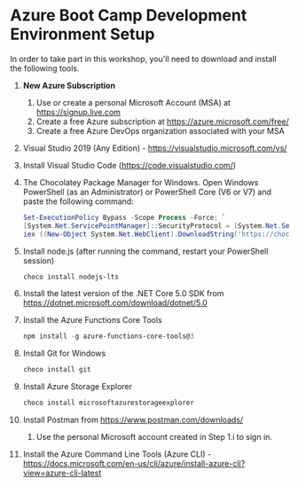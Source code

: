 # Azure Boot Camp Development Environment Setup

In order to take part in this workshop, you'll need to download and install the following tools.

1. **New Azure Subscription**
    1. Use or create a personal Microsoft Account (MSA) at https://signup.live.com
    2. Create a free Azure subscription at https://azure.microsoft.com/free/
    3. Create a free Azure DevOps organization  associated with your MSA

2. Visual Studio 2019 (Any Edition) - <https://visualstudio.microsoft.com/vs/>
3. Install Visual Studio Code (https://code.visualstudio.com/)
4. The Chocolatey Package Manager for Windows. Open Windows PowerShell (as an Administrator) or PowerShell Core (V6 or V7) and paste the following command:

    ``` PowerShell
    Set-ExecutionPolicy Bypass -Scope Process -Force; `
    [System.Net.ServicePointManager]::SecurityProtocol = [System.Net.ServicePointManager]::SecurityProtocol -bor 3072; `
    iex ((New-Object System.Net.WebClient).DownloadString('https://chocolatey.org/install.ps1'))
    ```

5. Install node.js (after running the command, restart your PowerShell session)

    ```PowerShell
    choco install nodejs-lts
    ```
 
6. Install the latest version of the .NET Core 5.0 SDK from <https://dotnet.microsoft.com/download/dotnet/5.0>
7. Install the Azure Functions Core Tools

    ```PowerShell
    npm install -g azure-functions-core-tools@3
    ```

8. Install Git for Windows

    ```PowerShell
    choco install git
    ```

9. Install Azure Storage Explorer

    ```PowerShell
    choco install microsoftazurestorageexplorer
    ```

10. Install Postman from <https://www.postman.com/downloads/>
    1. Use the personal Microsoft account created in Step 1.i to sign in.
11. Install the Azure Command Line Tools (Azure CLI) - <https://docs.microsoft.com/en-us/cli/azure/install-azure-cli?view=azure-cli-latest>

